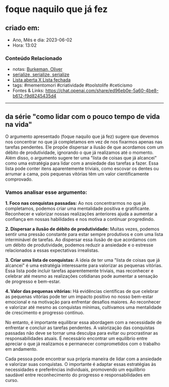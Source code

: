 # foque naquilo que já fez

## criado em: 
-  Ano, Mês e dia: 2023-06-02
- Hora: 13:02

### Conteúdo Relacionado
- notas: [Burkeman, Oliver](Burkeman,%20Oliver)
- [serialize, serialize, serialize](serialize,%20serialize,%20serialize.md)
- [Lista aberta X Lista fechada](Lista%20aberta%20X%20Lista%20fechada.md)
- tags: #mementomori #criatividade #toolstolife #ceticismo 
- Fontes & Links: https://chat.openai.com/share/ed96eb0e-5a60-4be8-b612-f9d8245435d4
---

## da série "como lidar com o pouco tempo de vida na vida"

O argumento apresentado (foque naquilo que já fez) sugere que devemos nos concentrar no que já completamos em vez de nos fixarmos apenas nas tarefas pendentes. Ele propõe dispersar a ilusão de que acordamos com um débito de produtividade, ignorando o que já realizamos até o momento. Além disso, o argumento sugere ter uma "lista de coisas que já alcancei" como uma estratégia para lidar com a ansiedade das tarefas a fazer. Essa lista pode conter itens aparentemente triviais, como escovar os dentes ou arrumar a cama, pois pequenas vitórias têm um valor cientificamente comprovado.

### Vamos analisar esse argumento:

**1. Foco nas conquistas passadas:**
Ao nos concentrarmos no que já completamos, podemos criar uma mentalidade positiva e gratificante. Reconhecer e valorizar nossas realizações anteriores ajuda a aumentar a confiança em nossas habilidades e nos motiva a continuar progredindo.

**2. Dispersar a ilusão de débito de produtividade:**
Muitas vezes, podemos sentir uma pressão constante para estar sempre produtivos e com uma lista interminável de tarefas. Ao dispersar essa ilusão de que acordamos com um débito de produtividade, podemos reduzir a ansiedade e o estresse relacionados a essas expectativas irrealistas.

**3. Criar uma lista de conquistas:**
A ideia de ter uma "lista de coisas que já alcancei" é uma estratégia interessante para valorizar as pequenas vitórias. Essa lista pode incluir tarefas aparentemente triviais, mas reconhecer e celebrar até mesmo as realizações cotidianas pode aumentar a sensação de progresso e bem-estar.

**4. Valor das pequenas vitórias:**
Há evidências científicas de que celebrar as pequenas vitórias pode ter um impacto positivo no nosso bem-estar emocional e na motivação para enfrentar desafios maiores. Ao reconhecer e valorizar até mesmo as conquistas mínimas, cultivamos uma mentalidade de crescimento e progresso contínuo.

No entanto, é importante equilibrar essa abordagem com a necessidade de enfrentar e concluir as tarefas pendentes. A valorização das conquistas passadas não deve se tornar uma desculpa para evitar ou procrastinar as responsabilidades atuais. É necessário encontrar um equilíbrio entre apreciar o que já realizamos e permanecer comprometidos com o trabalho em andamento.

Cada pessoa pode encontrar sua própria maneira de lidar com a ansiedade e valorizar suas conquistas. O importante é adaptar essas estratégias às necessidades e preferências individuais, promovendo um equilíbrio saudável entre reconhecimento do progresso e responsabilidades em curso.